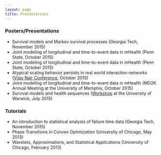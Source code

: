 ```yaml
---
layout: page
title: Presentations
---
```


### Posters/Presentations

-  Survival models and Markov survival processes (Georgia Tech, November 2015)
-  Joint modeling of longitudinal and time-to-event data in mHealth (Penn State, October 2015)
-  Joint modeling of longitudinal and time-to-event data in mHealth (Penn State, October 2015)
-  Atypical scaling behavior persists in real world interaction networks ([Vijay Nair Conference](https://sites.lsa.umich.edu/vn65/), October 2015)
-  Joint modeling of longitudinal and time-to-event data in mHealth (MD2K Annual Meeting at the University of Memphis, October 2015)
-  Survival models and health sequences ([Workshop](www2.warwick.ac.uk/fac/sci/statistics/crism/workshops/fmlsjd/) at the University of Warwick, July 2015)

### Tutorials
-  An introduction to statistical analysis of failure time data (Georgia Tech, November 2015)
-  Phase Transitions in Convex Optimization (University of Chicago, May 2013)
-  Wavelets, Approximations, and Statistical Applications (University of Chicago, February 2013)
